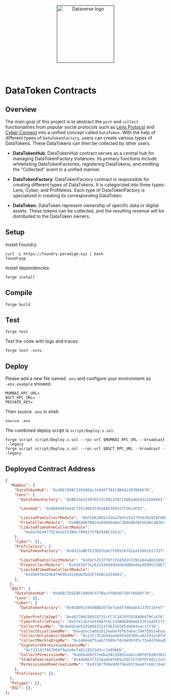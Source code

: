 <br/>
<p align="center">
<a href=" " target="_blank">
<img src="https://bafybeifozdhcbbfydy2rs6vbkbbtj3wc4vjlz5zg2cnqhb2g4rm2o5ldna.ipfs.w3s.link/dataverse.svg" width="180" alt="Dataverse logo">
</a >
</p >
<br/>

# DataToken Contracts

## Overview

The main goal of this project is to abstract the `post` and `collect` functionalities from popular social protocols such as [Lens Protocol](https://github.com/lens-protocol/core) and [Cyber Connect](https://github.com/cyberconnecthq/cybercontracts) into a unified concept called `DataToken`. With the help of different types of `DataTokenFactory`, users can create various types of DataTokens. These DataTokens can then be collected by other users.

- **DataTokenHub**: DataTokenHub contract serves as a central hub for managing DataTokenFactory instances. Its primary functions include whitelisting DataTokenFactories, registering DataTokens, and emitting the "Collected" event in a unified manner.

- **DataTokenFactory**: DataTokenFactory contract is responsible for creating different types of DataTokens. It is categorized into three types: Lens, Cyber, and Profileless. Each type of DataTokenFactory is specialized in creating its corresponding DataToken.

- **DataToken**: DataToken represent ownership of specific data or digital assets. These tokens can be collected, and the resulting revenue will be distributed to the DataToken owners.

## Setup

Install Foundry:

```
curl -L https://foundry.paradigm.xyz | bash
foundryup
```

Install dependencies:

```
forge install
```

## Compile

```
forge build
```

## Test

```
forge test
```

Test the code with logs and traces:

```
forge test -vvvv
```

## Deploy

Please add a new file named `.env` and configure your environment as `.env.example` showed.

```
MUMBAI_RPC_URL=
BSCT_RPC_URL=
PRIVATE_KEY=
```

Then source `.env` in shell:

```
source .env
```

The combined deploy script is `script/Deploy.s.sol`.

```
forge script script/Deploy.s.sol --rpc-url $MUMBAI_RPC_URL --broadcast --legacy
forge script script/Deploy.s.sol --rpc-url $BSCT_RPC_URL --broadcast --legacy
```

## Deployed Contract Address

```json
{
  "Mumbai": {
    "DataTokenHub": "0x30E1568C539346bc1eddd7781C4B442397BE067D",
    "Lens": {
      "DataTokenFactory": "0xBD33A154970C33c99233971509aaED4322b84961",

      "LensHub": "0x60Ae865ee4C725cd04353b5AAb364553f56ceF82",

      "LimitedFeeCollectModule": "0xFCDA2801a31ba70dfe542793020a934F880D54aB",
      "FreeCollectModule": "0x0BE6bD7092ee83D44a6eC1D949626FeE48caB30c",
      "LimitedTimedFeeCollectModule":
        "0xDa76E44775C441eF53B9c769d175fB2948F15e1C",
    },
    "Cyber": {},
    "Profileless": {
      "DataTokenFactory": "0x6431eBEfE13E87bde75585C6fd1ea5596161732f",

      "LimitedFeeCollectModule": "0xE8c5253778f1Fd4502CF291e64a8031B9c364760",
      "FreeCollectModule": "0x9347A77e2622536b99Dde836B444be4E89533DE7",
      "LimitedTimedFeeCollectModule":
        "0x45b9fA329b4f96901d326bD3bd2E745Bcbd34D01",
    },
  },
  "BSCT": {
    "DataTokenHub": "0x66B17D5E86109D9C977Bac5fB030738Ff668Df70",
    "Lens": {},
    "Cyber": {
      "DataTokenFactory": "0x9580915945BBB1675e7a4df340dab4137E514fe7",

      "CyberProfileImpl": "0xeD2788C005C8715cFC7C2A29fF81B40b479Cc6fb",
      "CyberProfileProxy": "0x57e12b7a5F38A7F9c23eBD0400e6E53F2a45F271",
      "CollectPaidMw": "0x4e0d14e52418881511fd8156585d4b03eec1ff36",
      "CollectDisallowedMw": "0xea5ec5a6b2613eebe7df63a6ac394759514baa3f",
      "CollectOnlySubscribedMw": "0x13fc351b4daaddd5dd4768ca62f41a10fe548642",
      "CollectMerkleDropMw": "0x1488e8f5aab7f609cfdc04997d5c73e4d7b6ad0d",
      "SignaturePermissionEssenceMw":
        "0x733142f467904f9a2e8efa0119523d3cc7a99b0b",
      "CollectPermissionMw": "0xbbbab0257edba5823ddb5aa62c08f07bd0d302d9",
      "StableFeeCreationMw": "0x4db6b3f3236adb0fb85a3957e740f07481c1dc99",
      "PermissionedFeeCreationMw": "0xd1587f68e9d9f9ee93c9aa6fc60c7da414e90818",
    },
    "Profileless": {},
  },
  "Polygon": {},
  "BSC": {},
};
```